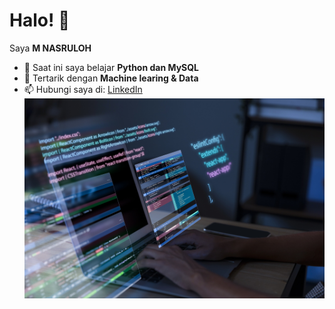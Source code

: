 # Halo! 👋
Saya **M NASRULOH**
- 🌱 Saat ini saya belajar **Python dan MySQL**  
- 🚀 Tertarik dengan **Machine learing & Data**  
- 📫 Hubungi saya di: [LinkedIn](https://www.linkedin.com/in/m-nasruloh-3a460a260/)  
![programing](img/program.jpg) 